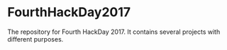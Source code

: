 # FourthHackDay2017
The repository for Fourth HackDay 2017. It contains several projects with different purposes.
